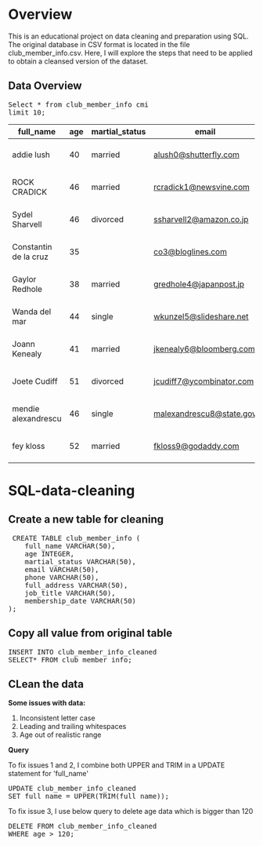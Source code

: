 # Overview
This is an educational project on data cleaning and preparation using SQL. The original database in CSV format is located in the file club_member_info.csv. Here, I will explore the steps that need to be applied to obtain a cleansed version of the dataset.
## Data Overview
<pre>Select * from club_member_info cmi 
limit 10;</pre>

|full_name|age|martial_status|email|phone|full_address|job_title|membership_date|
|---------|---|--------------|-----|-----|------------|---------|---------------|
|addie lush|40|married|alush0@shutterfly.com|254-389-8708|3226 Eastlawn Pass,Temple,Texas|Assistant Professor|7/31/2013|
|      ROCK CRADICK|46|married|rcradick1@newsvine.com|910-566-2007|4 Harbort Avenue,Fayetteville,North Carolina|Programmer III|5/27/2018|
|Sydel Sharvell|46|divorced|ssharvell2@amazon.co.jp|702-187-8715|4 School Place,Las Vegas,Nevada|Budget/Accounting Analyst I|10/6/2017|
|Constantin de la cruz|35||co3@bloglines.com|402-688-7162|6 Monument Crossing,Omaha,Nebraska|Desktop Support Technician|10/20/2015|
|  Gaylor Redhole|38|married|gredhole4@japanpost.jp|917-394-6001|88 Cherokee Pass,New York City,New York|Legal Assistant|5/29/2019|
|Wanda del mar       |44|single|wkunzel5@slideshare.net|937-467-6942|10864 Buhler Plaza,Hamilton,Ohio|Human Resources Assistant IV|3/24/2015|
|Joann Kenealy|41|married|jkenealy6@bloomberg.com|513-726-9885|733 Hagan Parkway,Cincinnati,Ohio|Accountant IV|4/17/2013|
|   Joete Cudiff|51|divorced|jcudiff7@ycombinator.com|616-617-0965|975 Dwight Plaza,Grand Rapids,Michigan|Research Nurse|11/16/2014|
|mendie alexandrescu|46|single|malexandrescu8@state.gov|504-918-4753|34 Delladonna Terrace,New Orleans,Louisiana|Systems Administrator III|3/12/1921|
| fey kloss|52|married|fkloss9@godaddy.com|808-177-0318|8976 Jackson Park,Honolulu,Hawaii|Chemical Engineer|11/5/2014|
# SQL-data-cleaning

## Create a new table for cleaning

<pre> CREATE TABLE club_member_info (
	full_name VARCHAR(50),
	age INTEGER,
	martial_status VARCHAR(50),
	email VARCHAR(50),
	phone VARCHAR(50),
	full_address VARCHAR(50),
	job_title VARCHAR(50),
	membership_date VARCHAR(50)
);</pre>

## Copy all value from original table
<pre>INSERT INTO club_member_info_cleaned
SELECT* FROM club_member_info;</pre>

## CLean the data
**Some issues with data:**
1. Inconsistent letter case 
2. Leading and trailing whitespaces 
3. Age out of realistic range

**Query**  

To fix issues 1 and 2, I combine both UPPER and TRIM in a  UPDATE statement for 'full_name'
  <pre>UPDATE club_member_info_cleaned
SET full_name = UPPER(TRIM(full_name));</pre>

To fix issue 3, I use below query to delete age data which is bigger than 120  
<pre>DELETE FROM club_member_info_cleaned
WHERE age > 120;</pre>
